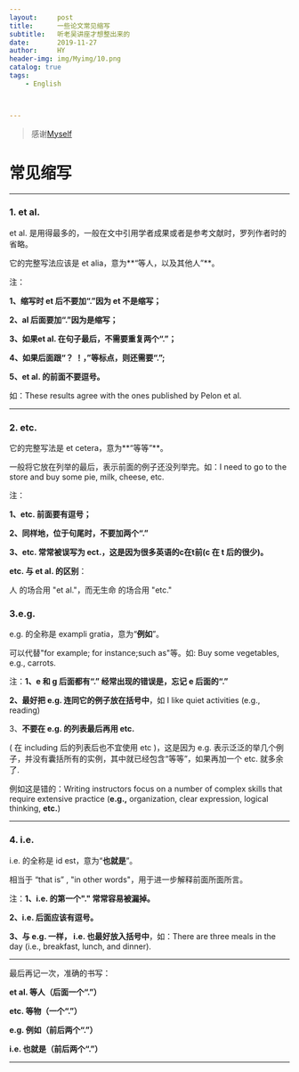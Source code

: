 ```yaml
---
layout:     post
title:      一些论文常见缩写
subtitle:   听老吴讲座才想整出来的
date:       2019-11-27
author:     HY
header-img: img/Myimg/10.png
catalog: true
tags:
    - English



---
```


> 感谢[Myself](https://difftime.github.io/)



# 常见缩写

------

### 1. et al.



et al. 是用得最多的，一般在文中引用学者成果或者是参考文献时，罗列作者时的省略。

它的完整写法应该是 et alia，意为**“等人，以及其他人”**。



注：

**1、缩写时 et 后不要加“.”因为 et 不是缩写；**

**2、al 后面要加“.”因为是缩写；**

**3、如果et al. 在句子最后，不需要重复两个“.”；**

**4、如果后面跟“？ ！，”等标点，则还需要“.”;**

**5、et al. 的前面不要逗号。**

如：These results agree with the ones published by Pelon et al.

------



### 2. etc.



它的完整写法是 et cetera，意为**“等等”**。

一般将它放在列举的最后，表示前面的例子还没列举完。如：I need to go to the store and buy some pie, milk, cheese, etc.



注：

**1、etc. 前面要有逗号；**

**2、同样地，位于句尾时，不要加两个“.”**

**3、etc. 常常被误写为 ect.，这是因为很多英语的c在t前(c 在 t 后的很少)。**



**etc. 与 et al. 的区别**：

人 的场合用 "et al."，而无生命 的场合用 "etc."



### 3.e.g.

e.g. 的全称是 exampli gratia，意为“**例如**”。

可以代替"for example; for instance;such as"等。如: Buy some vegetables, e.g., carrots.



注：**1、e 和 g 后面都有“.” 经常出现的错误是，忘记 e 后面的“.”**

**2、最好把 e.g. 连同它的例子放在括号中**，如 I like quiet activities (e.g., reading)

3、**不要在 e.g. 的列表最后再用 etc.**



( 在 including 后的列表后也不宜使用 etc )，这是因为 e.g. 表示泛泛的举几个例子，并没有囊括所有的实例，其中就已经包含“等等”，如果再加一个 etc. 就多余了.

例如这是错的：Writing instructors focus on a number of complex skills that require extensive practice (**e.g.,** organization, clear expression, logical thinking, **etc.**)

------



### 4. i.e.

i.e. 的全称是 id est，意为“**也就是**”。

相当于 “that is” , "in other words"，用于进一步解释前面所面所言。



注：**1、i.e. 的第一个"." 常常容易被漏掉。**

**2、i.e. 后面应该有逗号。**

**3、与 e.g. 一样， i.e. 也最好放入括号中**，如：There are three meals in the day (i.e., breakfast, lunch, and dinner).

------



最后再记一次，准确的书写：

**et al. 等人（后面一个“.”）**

**etc. 等物（一个“.”）**

**e.g. 例如（前后两个“.”）**

**i.e. 也就是（前后两个“.”）**

------